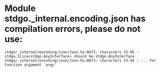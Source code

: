 # Module stdgo._internal.encoding.json has compilation errors, please do not use:
```
stdgo/_internal/encoding/json/Json.hx:8673: characters 33-95 : stdgo.Slice<stdgo.AnyInterface> should be stdgo.AnyInterface
stdgo/_internal/encoding/json/Json.hx:8673: characters 33-95 : ... For function argument 'args'

```

